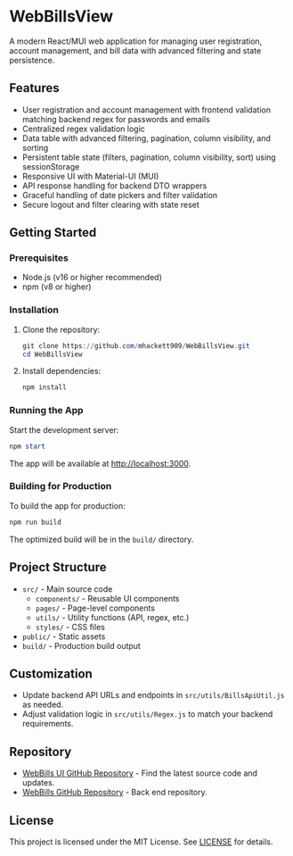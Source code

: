 # WebBillsView

A modern React/MUI web application for managing user registration, account management, and bill data with advanced filtering and state persistence.

## Features

- User registration and account management with frontend validation matching backend regex for passwords and emails
- Centralized regex validation logic
- Data table with advanced filtering, pagination, column visibility, and sorting
- Persistent table state (filters, pagination, column visibility, sort) using sessionStorage
- Responsive UI with Material-UI (MUI)
- API response handling for backend DTO wrappers
- Graceful handling of date pickers and filter validation
- Secure logout and filter clearing with state reset

## Getting Started

### Prerequisites

- Node.js (v16 or higher recommended)
- npm (v8 or higher)

### Installation

1. Clone the repository:
   ```powershell
   git clone https://github.com/mhackett909/WebBillsView.git
   cd WebBillsView
   ```
2. Install dependencies:
   ```powershell
   npm install
   ```

### Running the App

Start the development server:
```powershell
npm start
```
The app will be available at [http://localhost:3000](http://localhost:3000).

### Building for Production

To build the app for production:
```powershell
npm run build
```
The optimized build will be in the `build/` directory.

## Project Structure

- `src/` - Main source code
  - `components/` - Reusable UI components
  - `pages/` - Page-level components
  - `utils/` - Utility functions (API, regex, etc.)
  - `styles/` - CSS files
- `public/` - Static assets
- `build/` - Production build output

## Customization

- Update backend API URLs and endpoints in `src/utils/BillsApiUtil.js` as needed.
- Adjust validation logic in `src/utils/Regex.js` to match your backend requirements.

## Repository

- [WebBills UI GitHub Repository](https://github.com/mhackett909/WebBillsView/) - Find the latest source code and updates.
- [WebBills GitHub Repository](https://github.com/mhackett909/WebBills/) - Back end repository.

## License

This project is licensed under the MIT License. See [LICENSE](LICENSE) for details.
